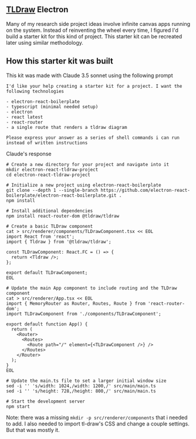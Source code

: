 ## [TLDraw](https://tldraw.dev/) Electron

Many of my research side project ideas involve infinite canvas apps running on the system. Instead of reinventing the wheel every time, I figured I'd build a starter kit for this kind of project. This starter kit can be recreated later using similar methodology.


## How this starter kit was built
This kit was made with Claude 3.5 sonnet using the following prompt

```
I'd like your help creating a starter kit for a project. I want the following technologies

- electron-react-boilerplate
- typescript (minimal needed setup)
- electron
- react latest
- react-router
- a single route that renders a tldraw diagram

Please express your answer as a series of shell commands i can run instead of written instructions
```

Claude's response

```
# Create a new directory for your project and navigate into it
mkdir electron-react-tldraw-project
cd electron-react-tldraw-project

# Initialize a new project using electron-react-boilerplate
git clone --depth 1 --single-branch https://github.com/electron-react-boilerplate/electron-react-boilerplate.git .
npm install

# Install additional dependencies
npm install react-router-dom @tldraw/tldraw

# Create a basic TLDraw component
cat > src/renderer/components/TLDrawComponent.tsx << EOL
import React from 'react';
import { Tldraw } from '@tldraw/tldraw';

const TLDrawComponent: React.FC = () => {
  return <Tldraw />;
};

export default TLDrawComponent;
EOL

# Update the main App component to include routing and the TLDraw component
cat > src/renderer/App.tsx << EOL
import { MemoryRouter as Router, Routes, Route } from 'react-router-dom';
import TLDrawComponent from './components/TLDrawComponent';

export default function App() {
  return (
    <Router>
      <Routes>
        <Route path="/" element={<TLDrawComponent />} />
      </Routes>
    </Router>
  );
}
EOL

# Update the main.ts file to set a larger initial window size
sed -i '' 's/width: 1024,/width: 1200,/' src/main/main.ts
sed -i '' 's/height: 728,/height: 800,/' src/main/main.ts

# Start the development server
npm start
```

Note: there was a missing `mkdir -p src/renderer/components` that i needed to add. I also needed to import tl-draw's CSS and change a couple settings. But that was mostly it. 